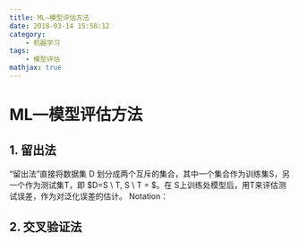 ```yaml
---
title: ML—模型评估方法
date: 2018-03-14 15:58:12
category:
    - 机器学习
tags: 
    - 模型评估
mathjax: true
---
```

# ML—模型评估方法

## 1. 留出法

“留出法”直接将数据集 D 划分成两个互斥的集合，其中一个集合作为训练集S，另一个作为测试集T，即 $D=S \ T, S \ T = \$。在 S上训练处模型后，用T来评估测试误差，作为对泛化误差的估计。
Notation：


## 2. 交叉验证法



